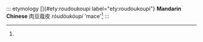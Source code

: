 ::: etymology
[]{#ety:roudoukoupi label="ety:roudoukoupi"} **Mandarin Chinese**
肉豆蔻皮 *ròudòukòupí* 'mace'[^1]
:::

[^1]:
